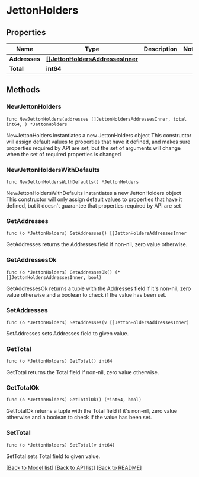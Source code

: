 # JettonHolders

## Properties

Name | Type | Description | Notes
------------ | ------------- | ------------- | -------------
**Addresses** | [**[]JettonHoldersAddressesInner**](JettonHoldersAddressesInner.md) |  | 
**Total** | **int64** |  | 

## Methods

### NewJettonHolders

`func NewJettonHolders(addresses []JettonHoldersAddressesInner, total int64, ) *JettonHolders`

NewJettonHolders instantiates a new JettonHolders object
This constructor will assign default values to properties that have it defined,
and makes sure properties required by API are set, but the set of arguments
will change when the set of required properties is changed

### NewJettonHoldersWithDefaults

`func NewJettonHoldersWithDefaults() *JettonHolders`

NewJettonHoldersWithDefaults instantiates a new JettonHolders object
This constructor will only assign default values to properties that have it defined,
but it doesn't guarantee that properties required by API are set

### GetAddresses

`func (o *JettonHolders) GetAddresses() []JettonHoldersAddressesInner`

GetAddresses returns the Addresses field if non-nil, zero value otherwise.

### GetAddressesOk

`func (o *JettonHolders) GetAddressesOk() (*[]JettonHoldersAddressesInner, bool)`

GetAddressesOk returns a tuple with the Addresses field if it's non-nil, zero value otherwise
and a boolean to check if the value has been set.

### SetAddresses

`func (o *JettonHolders) SetAddresses(v []JettonHoldersAddressesInner)`

SetAddresses sets Addresses field to given value.


### GetTotal

`func (o *JettonHolders) GetTotal() int64`

GetTotal returns the Total field if non-nil, zero value otherwise.

### GetTotalOk

`func (o *JettonHolders) GetTotalOk() (*int64, bool)`

GetTotalOk returns a tuple with the Total field if it's non-nil, zero value otherwise
and a boolean to check if the value has been set.

### SetTotal

`func (o *JettonHolders) SetTotal(v int64)`

SetTotal sets Total field to given value.



[[Back to Model list]](../README.md#documentation-for-models) [[Back to API list]](../README.md#documentation-for-api-endpoints) [[Back to README]](../README.md)


